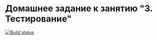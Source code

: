 # Домашнее задание к занятию "3. Тестирование"
[![Build status](https://ci.appveyor.com/api/projects/status/qd4l7ux1g0fr9u3x?svg=true)](https://ci.appveyor.com/project/vsgenius/ahj-less2)
